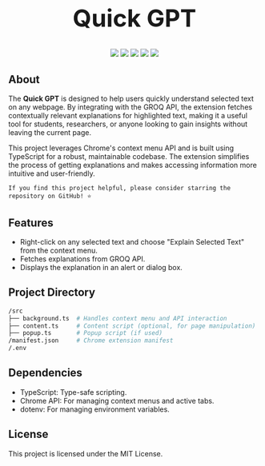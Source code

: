 <h1 align="center" style="font-size: 48px;">Quick GPT</h1>

<p align="center">
  <img src="https://img.shields.io/badge/TypeScript-v4.9-blue?logo=typescript&style=flat-square" />
  <img src="https://img.shields.io/badge/Chrome-Extension-yellow?logo=google-chrome&style=flat-square" />
  <img src="https://img.shields.io/badge/License-MIT-green?style=flat-square" />
  <img src="https://img.shields.io/badge/Version-1.0.0-blue?style=flat-square" />
  <img src="https://img.shields.io/badge/Contributions-Welcome-orange?style=flat-square" />
</p>


## About

The **Quick GPT** is designed to help users quickly understand selected text on any webpage. By integrating with the GROQ API, the extension fetches contextually relevant explanations for highlighted text, making it a useful tool for students, researchers, or anyone looking to gain insights without leaving the current page.

This project leverages Chrome's context menu API and is built using TypeScript for a robust, maintainable codebase. The extension simplifies the process of getting explanations and makes accessing information more intuitive and user-friendly.

`If you find this project helpful, please consider starring the repository on GitHub! ⭐`
## Features

- Right-click on any selected text and choose "Explain Selected Text" from the context menu.
- Fetches explanations from GROQ API.
- Displays the explanation in an alert or dialog box.

## Project Directory

```bash
/src
├── background.ts  # Handles context menu and API interaction
├── content.ts     # Content script (optional, for page manipulation)
├── popup.ts       # Popup script (if used)
/manifest.json     # Chrome extension manifest
/.env 
```
## Dependencies
- TypeScript: Type-safe scripting.
- Chrome API: For managing context menus and active tabs.
- dotenv: For managing environment variables.

## License
This project is licensed under the MIT License.
